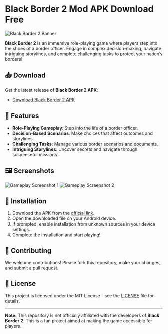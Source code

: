 # Black Border 2 Mod APK Download Free

![Black Border 2 Banner](https://example.com/banner-image.jpg) <!-- Replace this URL with the actual image URL -->

**Black Border 2** is an immersive role-playing game where players step into the shoes of a border officer. Engage in complex decision-making, navigate intriguing storylines, and complete challenging tasks to protect your nation’s borders!

## 📥 Download

Get the latest release of **Black Border 2 APK**:

- [Download Black Border 2 APK](https://example.com/download) <!-- Replace this URL with the actual APK download link -->

## 🚀 Features

- **Role-Playing Gameplay**: Step into the life of a border officer.
- **Decision-Based Scenarios**: Make choices that affect outcomes and storylines.
- **Challenging Tasks**: Manage various border scenarios and documents.
- **Intriguing Storylines**: Uncover secrets and navigate through suspenseful missions.

## 🖼️ Screenshots

![Gameplay Screenshot 1](https://example.com/screenshot1.jpg) <!-- Replace with actual URLs -->
![Gameplay Screenshot 2](https://example.com/screenshot2.jpg)

## 🔧 Installation

1. Download the APK from the [official link](https://example.com/download).
2. Open the downloaded file on your Android device.
3. If prompted, enable installation from unknown sources in your device settings.
4. Complete the installation and start playing!

## 🤝 Contributing

We welcome contributions! Please fork this repository, make your changes, and submit a pull request.

## 📄 License

This project is licensed under the MIT License - see the [LICENSE](LICENSE) file for details.

---

**Note:** This repository is not officially affiliated with the developers of **Black Border 2**. This is a fan project aimed at making the game accessible for players.

